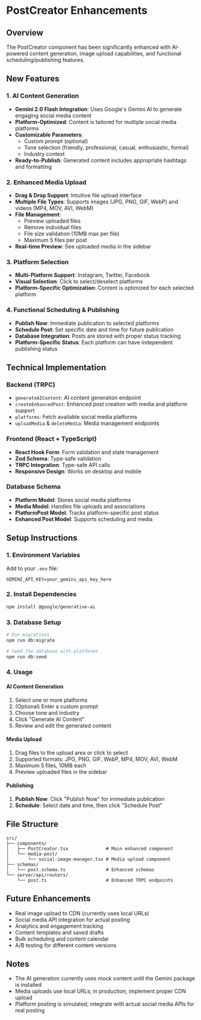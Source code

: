 # PostCreator Enhancements

## Overview

The PostCreator component has been significantly enhanced with AI-powered content generation, image upload capabilities, and functional scheduling/publishing features.

## New Features

### 1. AI Content Generation

- **Gemini 2.0 Flash Integration**: Uses Google's Gemini AI to generate engaging social media content
- **Platform-Optimized**: Content is tailored for multiple social media platforms
- **Customizable Parameters**:
  - Custom prompt (optional)
  - Tone selection (friendly, professional, casual, enthusiastic, formal)
  - Industry context
- **Ready-to-Publish**: Generated content includes appropriate hashtags and formatting

### 2. Enhanced Media Upload

- **Drag & Drop Support**: Intuitive file upload interface
- **Multiple File Types**: Supports images (JPG, PNG, GIF, WebP) and videos (MP4, MOV, AVI, WebM)
- **File Management**:
  - Preview uploaded files
  - Remove individual files
  - File size validation (10MB max per file)
  - Maximum 5 files per post
- **Real-time Preview**: See uploaded media in the sidebar

### 3. Platform Selection

- **Multi-Platform Support**: Instagram, Twitter, Facebook
- **Visual Selection**: Click to select/deselect platforms
- **Platform-Specific Optimization**: Content is optimized for each selected platform

### 4. Functional Scheduling & Publishing

- **Publish Now**: Immediate publication to selected platforms
- **Schedule Post**: Set specific date and time for future publication
- **Database Integration**: Posts are stored with proper status tracking
- **Platform-Specific Status**: Each platform can have independent publishing status

## Technical Implementation

### Backend (TRPC)

- `generateAIContent`: AI content generation endpoint
- `createEnhancedPost`: Enhanced post creation with media and platform support
- `platforms`: Fetch available social media platforms
- `uploadMedia` & `deleteMedia`: Media management endpoints

### Frontend (React + TypeScript)

- **React Hook Form**: Form validation and state management
- **Zod Schema**: Type-safe validation
- **TRPC Integration**: Type-safe API calls
- **Responsive Design**: Works on desktop and mobile

### Database Schema

- **Platform Model**: Stores social media platforms
- **Media Model**: Handles file uploads and associations
- **PlatformPost Model**: Tracks platform-specific post status
- **Enhanced Post Model**: Supports scheduling and media

## Setup Instructions

### 1. Environment Variables

Add to your `.env` file:

```env
GEMINI_API_KEY=your_gemini_api_key_here
```

### 2. Install Dependencies

```bash
npm install @google/generative-ai
```

### 3. Database Setup

```bash
# Run migrations
npm run db:migrate

# Seed the database with platforms
npm run db:seed
```

### 4. Usage

#### AI Content Generation

1. Select one or more platforms
2. (Optional) Enter a custom prompt
3. Choose tone and industry
4. Click "Generate AI Content"
5. Review and edit the generated content

#### Media Upload

1. Drag files to the upload area or click to select
2. Supported formats: JPG, PNG, GIF, WebP, MP4, MOV, AVI, WebM
3. Maximum 5 files, 10MB each
4. Preview uploaded files in the sidebar

#### Publishing

1. **Publish Now**: Click "Publish Now" for immediate publication
2. **Schedule**: Select date and time, then click "Schedule Post"

## File Structure

```
src/
├── components/
│   ├── PostCreator.tsx              # Main enhanced component
│   └── media-post/
│       └── social-image-manager.tsx # Media upload component
├── schemas/
│   └── post.schema.ts               # Enhanced schemas
└── server/api/routers/
    └── post.ts                      # Enhanced TRPC endpoints
```

## Future Enhancements

- Real image upload to CDN (currently uses local URLs)
- Social media API integration for actual posting
- Analytics and engagement tracking
- Content templates and saved drafts
- Bulk scheduling and content calendar
- A/B testing for different content versions

## Notes

- The AI generation currently uses mock content until the Gemini package is installed
- Media uploads use local URLs; in production, implement proper CDN upload
- Platform posting is simulated; integrate with actual social media APIs for real posting
